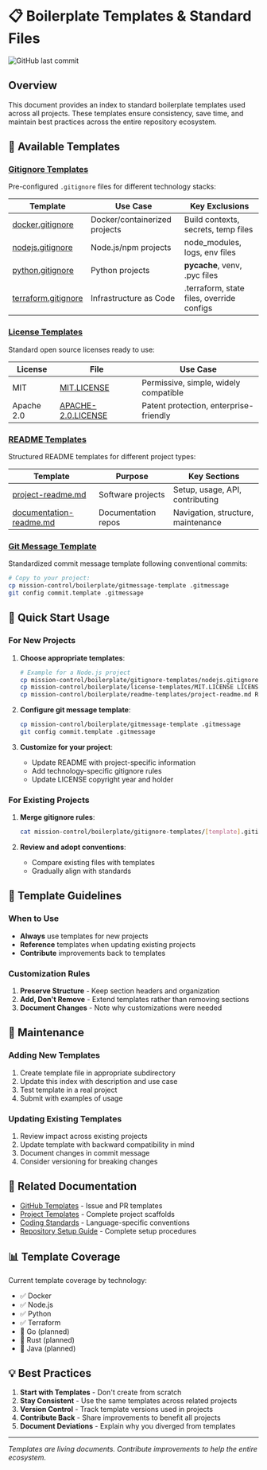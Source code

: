 # 📋 Boilerplate Templates & Standard Files

![GitHub last commit](https://img.shields.io/github/last-commit/basher83/docs?path=mission-control/boilerplate.md&display_timestamp=committer)

## Overview

This document provides an index to standard boilerplate templates used across all projects. These
templates ensure consistency, save time, and maintain best practices across the entire repository
ecosystem.

## 📁 Available Templates

### [Gitignore Templates](./boilerplate/gitignore-templates/)

Pre-configured `.gitignore` files for different technology stacks:

| Template                                                                     | Use Case                      | Key Exclusions                            |
| ---------------------------------------------------------------------------- | ----------------------------- | ----------------------------------------- |
| [docker.gitignore](./boilerplate/gitignore-templates/docker.gitignore)       | Docker/containerized projects | Build contexts, secrets, temp files       |
| [nodejs.gitignore](./boilerplate/gitignore-templates/nodejs.gitignore)       | Node.js/npm projects          | node_modules, logs, env files             |
| [python.gitignore](./boilerplate/gitignore-templates/python.gitignore)       | Python projects               | **pycache**, venv, .pyc files             |
| [terraform.gitignore](./boilerplate/gitignore-templates/terraform.gitignore) | Infrastructure as Code        | .terraform, state files, override configs |

### [License Templates](./boilerplate/license-templates/)

Standard open source licenses ready to use:

| License    | File                                                                     | Use Case                               |
| ---------- | ------------------------------------------------------------------------ | -------------------------------------- |
| MIT        | [MIT.LICENSE](./boilerplate/license-templates/MIT.LICENSE)               | Permissive, simple, widely compatible  |
| Apache 2.0 | [APACHE-2.0.LICENSE](./boilerplate/license-templates/APACHE-2.0.LICENSE) | Patent protection, enterprise-friendly |

### [README Templates](./boilerplate/readme-templates/)

Structured README templates for different project types:

| Template                                                                          | Purpose             | Key Sections                       |
| --------------------------------------------------------------------------------- | ------------------- | ---------------------------------- |
| [project-readme.md](./boilerplate/readme-templates/project-readme.md)             | Software projects   | Setup, usage, API, contributing    |
| [documentation-readme.md](./boilerplate/readme-templates/documentation-readme.md) | Documentation repos | Navigation, structure, maintenance |

### [Git Message Template](./boilerplate/gitmessage-template)

Standardized commit message template following conventional commits:

```bash
# Copy to your project:
cp mission-control/boilerplate/gitmessage-template .gitmessage
git config commit.template .gitmessage
```

## 🚀 Quick Start Usage

### For New Projects

1. **Choose appropriate templates**:

   ```bash
   # Example for a Node.js project
   cp mission-control/boilerplate/gitignore-templates/nodejs.gitignore .gitignore
   cp mission-control/boilerplate/license-templates/MIT.LICENSE LICENSE
   cp mission-control/boilerplate/readme-templates/project-readme.md README.md
   ```

2. **Configure git message template**:

   ```bash
   cp mission-control/boilerplate/gitmessage-template .gitmessage
   git config commit.template .gitmessage
   ```

3. **Customize for your project**:
   - Update README with project-specific information
   - Add technology-specific gitignore rules
   - Update LICENSE copyright year and holder

### For Existing Projects

1. **Merge gitignore rules**:

   ```bash
   cat mission-control/boilerplate/gitignore-templates/[template].gitignore >> .gitignore
   ```

2. **Review and adopt conventions**:
   - Compare existing files with templates
   - Gradually align with standards

## 📝 Template Guidelines

### When to Use

- **Always** use templates for new projects
- **Reference** templates when updating existing projects
- **Contribute** improvements back to templates

### Customization Rules

1. **Preserve Structure** - Keep section headers and organization
2. **Add, Don't Remove** - Extend templates rather than removing sections
3. **Document Changes** - Note why customizations were needed

## 🔄 Maintenance

### Adding New Templates

1. Create template file in appropriate subdirectory
2. Update this index with description and use case
3. Test template in a real project
4. Submit with examples of usage

### Updating Existing Templates

1. Review impact across existing projects
2. Update template with backward compatibility in mind
3. Document changes in commit message
4. Consider versioning for breaking changes

## 🔗 Related Documentation

- [GitHub Templates](./github-templates.md) - Issue and PR templates
- [Project Templates](./project-templates/) - Complete project scaffolds
- [Coding Standards](./coding-standards.md) - Language-specific conventions
- [Repository Setup Guide](../flight-manuals/gitops/repo-setup-guide.md) - Complete setup procedures

## 📊 Template Coverage

Current template coverage by technology:

- ✅ Docker
- ✅ Node.js
- ✅ Python
- ✅ Terraform
- 🔄 Go (planned)
- 🔄 Rust (planned)
- 🔄 Java (planned)

## 💡 Best Practices

1. **Start with Templates** - Don't create from scratch
2. **Stay Consistent** - Use the same templates across related projects
3. **Version Control** - Track template versions used in projects
4. **Contribute Back** - Share improvements to benefit all projects
5. **Document Deviations** - Explain why you diverged from templates

---

_Templates are living documents. Contribute improvements to help the entire ecosystem._
